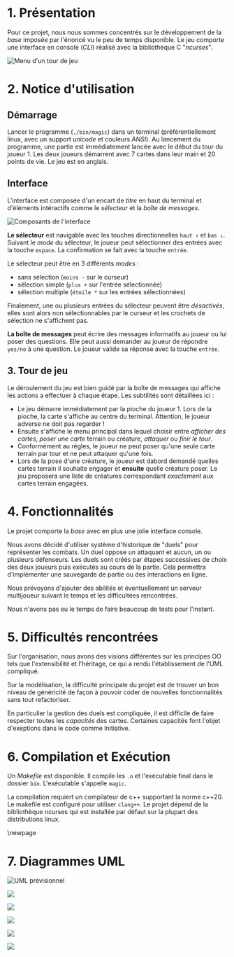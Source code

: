 # 1. Présentation

Pour ce projet, nous nous sommes concentrés sur le développement de la *base* imposée par l'énoncé vu le peu de temps disponible.
Le jeu comporte une interface en console (*CLI*) réalisé avec la bibliothèque C "*ncurses*".

![Menu d'un tour de jeu](menu.png)

# 2. Notice d'utilisation

## Démarrage

Lancer le programme (`./bin/magic`) dans un terminal (préférentiellement linux, avec un support *unicode* et couleurs *ANSI*).
Au lancement du programme, une partie est immédiatement lancée avec le début du tour du joueur 1.
Les deux joueurs démarrent avec 7 cartes dans leur main et 20 points de vie.
Le jeu est en anglais.

## Interface

L'interface est composée d'un encart de *titre* en haut du terminal et d'éléments intéractifs comme le *sélecteur* et la *boîte de messages*.

![Composants de l'interface](sections.png)

**Le sélecteur** est navigable avec les touches directionnelles `haut ↑` et `bas ↓`. 
Suivant le *mode* du sélecteur, le joueur peut sélectionner des entrées avec la touche `espace`.
La confirmation se fait avec la touche `entrée`.

Le sélecteur peut être en 3 différents *modes* :

* sans sélection (`moins -` sur le curseur)
* sélection simple (`plus +` sur l'entrée sélectionnée)
* sélection multiple (`étoile *` sur les entrées sélectionnées)

Finalement, une ou plusieurs entrées du sélecteur peuvent être *désactivés*, elles sont alors non sélectionnables par le curseur et les crochets de sélection ne s'affichent pas.

**La boîte de messages** peut écrire des messages informatifs au joueur ou lui poser des questions.
Elle peut aussi demander au joueur de répondre `yes/no` à une question.
Le joueur valide sa réponse avec la touche `entrée`.

## 3. Tour de jeu

Le déroulement du jeu est bien guidé par la boîte de messages qui affiche les actions a effectuer à chaque étape. Les subtilités sont détaillées ici :

 * Le jeu démarre immédiatement par la pioche du joueur 1. Lors de la pioche, la carte s'affiche au centre du terminal. Attention, le joueur adverse ne doit pas regarder !
 * Ensuite s'affiche le menu principal dans lequel choisir entre *afficher des cartes*, *poser une carte* terrain ou créature, *attaquer* ou *finir le tour*.
 * Conformément au règles, le joueur ne peut poser qu'une seule carte terrain par tour et ne peut attaquer qu'une fois.
 * Lors de la pose d'une créature, le joueur est dabord demandé quelles cartes terrain il souhaite engager et **ensuite** quelle créature poser.
   Le jeu proposera une liste de créatures correspondant *exactement* aux cartes terrain engagées.

# 4. Fonctionnalités

Le projet comporte la *base* avec en plus une jolie interface console.

Nous avons décidé d'utiliser système d'historique de "duels" pour représenter les combats. Un duel oppose un attaquant et aucun, un ou plusieurs défenseurs. 
Les duels sont créés par étapes successives de choix des deux joueurs puis exécutés au cours de la partie. Cela permettra d'implémenter une sauvegarde de partie ou des interactions en ligne.

Nous prévoyons d'ajouter des abilités et éventuellement un serveur multijoueur suivant le temps et les difficultées rencontrées.

Nous n'avons pas eu le temps de faire beaucoup de tests pour l'instant.

# 5. Difficultés rencontrées

Sur l'organisation, nous avons des visions différentes sur les principes OO tels que l'extensibilité et l'héritage, ce qui a rendu l'établissement de l'UML compliqué.

Sur la modélisation, la difficulté principale du projet est de trouver un bon niveau de généricité de façon à pouvoir coder de nouvelles fonctionnalités sans tout refactoriser.

En particulier la gestion des duels est compliquée, il est difficile de faire respecter toutes les *capacités* des cartes. Certaines capacités font l'objet d'exeptions dans le code comme Initiative.


# 6. Compilation et Exécution

Un *Makefile* est disponible. Il compile les `.o` et l'exécutable final dans le dossier `bin`. L'exécutable s'appelle `magic`. 

La compilation requiert un compilateur de c++ supportant la norme c++20. Le makefile est configuré pour utiliser `clang++`.
Le projet dépend de la bibliothèque ncurses qui est installée par défaut sur la plupart des distributions linux.

\newpage

# 7. Diagrammes UML

![UML prévisionnel](uml.png)

<!--  ![](../html/classCapacity__coll__graph.png) (peut être pas l'inclure pour l'instant comme la classe est pas encore utilisée) -->

![](../html/classManaCost__coll__graph.png)

![](../html/classMenuEntry__coll__graph.png)

![](../html/classCard__inherit__graph.png)

![](../html/classDuel__coll__graph.png)

![](../html/classGame__coll__graph.png)
